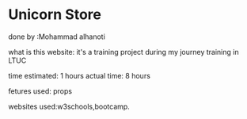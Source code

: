 









































































# Unicorn Store

done by :Mohammad alhanoti 

what is this website: it's a training project during my journey training in LTUC

time estimated: 1 hours
actual time: 8 hours

fetures used: props

websites used:w3schools,bootcamp.



























